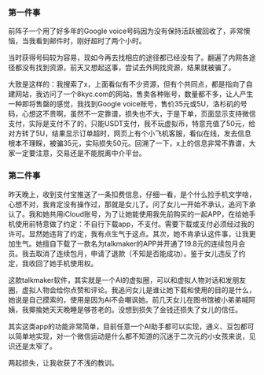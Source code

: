 ### 第一件事

前阵子一个用了好多年的Google voice号码因为没有保持活跃被回收了，非常懊恼，当我看到邮件时，刚好超时了两个小时。

当时获得号码较为容易，现如今再去找相应的途径都已经没有了。翻遍了内网各途径都没有找到资源，前天又想起这事，尝试去外网找资源，结果就被骗了。

大致是这样的：我搜索了x，上面看似有不少资源，但有个共同点，都是指向了自建网站，我访问了一个8kyc.com的网站，售卖各种账号，数量都不多，让人产生一种即将售罄的感觉，我找到Google voice账号，售价35元或5U，洛杉矶的号码，心想这不贵啊，虽然不一定靠谱，损失也不大，于是下单，页面显示支持微信支付，实际是支付不了的，只能USDT支付，我不玩虚拟币，特意充值了50元，给对方转了5U，结果显示订单超时，网页上有个小飞机客服，看似在线，发去信息根本不理睬，被骗35元，实际损失50元。回溯了一下，x上的信息非常不靠谱，大家一定要注意，交易还是不能脱离中介平台。

### 第二件事

昨天晚上，收到支付宝推送了一条扣费信息，仔细一看，是个什么捡手机文学啥，心想不对，我肯定没有操作过，那就是女儿了。问了女儿一开始不承认，追问下承认了。我和她共用iCloud账号，为了让她能使用我先前购买的一起APP，在给她手机使用前特意做了约定：不自行下载app，不支付。需要下载或支付必须经过我的许可。显然她违背了约定，我有点生气于这点。其次，她不肯承认这件事，让我更加生气。她擅自下载了一款名为talkmaker的APP并开通了19.8元的连续包月会员。我去取消了连续包月，申请了退款（不知是否能成功）。鉴于女儿违反了约定，我收回了她手机使用权。

这款talkmaker软件，其实就是一个AI的虚拟圈，可以和虚拟人物对话和发朋友圈，虚拟人物会给你点赞和评论。我追问女儿是谁让她下载和使用的目的是什么，她说是自己摸索的，使用是因为Ai不会嘲讽她。前几天女儿在图书馆被小弟弟喊阿姨，我揶揄她天天晚睡是够苍老的。没想到损失了金钱还损失了女儿的信任。

其实这类app的功能非常简单，目前任意一个AI助手都可以实现，通义、豆包都可以简单地实现，对一个微信运动是什么都不知道的沉迷于二次元的小女孩来说，见识还是太窄了。

两起损失，让我收获了不浅的教训。